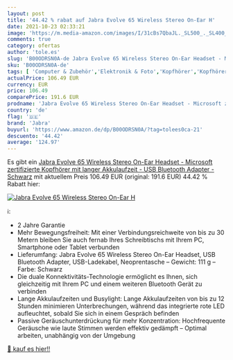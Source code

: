 ```yaml
---
layout: post
title: '44.42 % rabat auf Jabra Evolve 65 Wireless Stereo On-Ear H'
date: 2021-10-23 02:33:21
image: 'https://m.media-amazon.com/images/I/31cBs7QbaJL._SL500_._SL400_.jpg'
comments: true
category: ofertas
author: 'tole.es'
slug: 'B00ODRSN0A-de Jabra Evolve 65 Wireless Stereo On-Ear Headset - Microsoft...'
sku: 'B00ODRSN0A-de'
tags: [ 'Computer & Zubehör','Elektronik & Foto','Kopfhörer','Kopfhörer & Zubehör','jabra', ]
actualPrice: 106.49 EUR
currency: EUR
price: 106.49
comparePrice: 191.6 EUR
prodname: 'Jabra Evolve 65 Wireless Stereo On-Ear Headset - Microsoft zertifizierte Kopfhörer mit langer Akkulaufzeit - USB Bluetooth Adapter - Schwarz'
country: 'de'
flag: '🇩🇪'
brand: 'Jabra'
buyurl: 'https://www.amazon.de/dp/B00ODRSN0A/?tag=tolees0ca-21'
descuento: '44.42'
average: '124.97'
---
```


Es gibt ein [Jabra Evolve 65 Wireless Stereo On-Ear Headset - Microsoft zertifizierte Kopfhörer mit langer Akkulaufzeit - USB Bluetooth Adapter - Schwarz](https://www.amazon.de/dp/B00ODRSN0A/?tag=tolees0ca-21) mit aktuellem Preis 106.49 EUR (original: 191.6 EUR) 44.42 % Rabatt hier:

[![Jabra Evolve 65 Wireless Stereo On-Ear H](https://m.media-amazon.com/images/I/31cBs7QbaJL._SL500_._SL400_.jpg)](https://www.amazon.de/dp/B00ODRSN0A/?tag=tolees0ca-21)

ℹ️:

- 2 Jahre Garantie
- Mehr Bewegungsfreiheit: Mit einer Verbindungsreichweite von bis zu 30 Metern bleiben Sie auch fernab Ihres Schreibtischs mit Ihrem PC, Smartphone oder Tablet verbunden
- Lieferumfang: Jabra Evolve 65 Wireless Stereo On-Ear Headset, USB Bluetooth Adapter, USB-Ladekabel, Neoprentasche – Gewicht: 111 g – Farbe: Schwarz
- Die duale Konnektivitäts-Technologie ermöglicht es Ihnen, sich gleichzeitig mit Ihrem PC und einem weiteren Bluetooth Gerät zu verbinden
- Lange Akkulaufzeiten und Busylight: Lange Akkulaufzeiten von bis zu 12 Stunden minimieren Unterbrechungen, während das integrierte rote LED aufleuchtet, sobald Sie sich in einem Gespräch befinden
- Passive Geräuschunterdrückung für mehr Konzentration: Hochfrequente Geräusche wie laute Stimmen werden effektiv gedämpft – Optimal arbeiten, unabhängig von der Umgebung

[🛒 kauf es hier!!](https://www.amazon.de/dp/B00ODRSN0A/?tag=tolees0ca-21)
